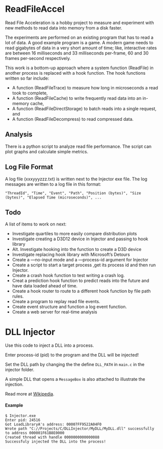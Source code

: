 # ReadFileAccel

Read File Acceleration is a hobby project to measure and experiment with new methods to read data into memory from a disk faster.

The experiments are performed on an existing program that has to read a lot of data. A good example program is a game. A modern game needs to read gigabytes of data in a very short amount of time; like, interactive rates are between 16 milliseconds and 33 milliseconds per-frame, 60 and 30 frames per-second respectively.

This work is a bottom-up approach where a system function (ReadFile) in another process is replaced with a hook function. The hook functions written so far include:

* A function (ReadFileTrace) to measure how long in microseconds a read took to complete,
* A function (ReadFileCache) to write frequently read data into an in-memory cache,
* A function (ReadFileDirectStorage) to batch reads into a single request, and
* A function (ReadFileDecompress) to read compressed data.

## Analysis
There is a python script to analyze read file performance. The script can plot graphs and calculate simple metrics.

## Log File Format
A log file (xxxyyyzzz.txt) is written next to the Injector exe file. The log messages are written to a log file in this format:

`"ThreadId", "Time", "Event", "Path", "Position (bytes)", "Size (bytes)", "Elapsed Time (microseconds)", ...`

## Todo
A list of items to work on next:

* Investigate quartiles to more easily compare distribution plots
* Investigate creating a D3D12 device in Injector and passing to hook library
* Alt. Investigate hooking into the function to create a D3D device
* Investigate replacing hook library with Microsoft’s Detours
* Create a —no-input mode and a —process-id argument for Injector
* Create a script to start a target process ,get its process id and then run Injector.
* Create a crash hook function to test writing a crash log.
* Creat a prediction hook function to predict reads into the future and have data loaded ahead of time.
* Create a hook router to route to a different hook function by file path rules.
* Create a program to replay read file events.
* Create event structure and function a log event function.
* Create a web server for real-time analysis

# DLL Injector

Use this code to inject a DLL into a process.

Enter process-id (pid) to the program and the DLL will be injected!

Set the DLL path by changing the the define `DLL_PATH` in `main.c` in the injector folder.

A simple DLL that opens a `MessageBox` is also attached to illustrate the injection.

Read more at [Wikipedia](https://en.wikipedia.org/wiki/DLL_injection).

#### Example

```
$ Injector.exe
Enter pid: 24516
Got LoadLibraryA's address: 00007FF9522A04F0
Wrote path "C://Projects/C/DLLInjector/MyDLL/MyDLL.dll" successfully to address 000001F61B8E0000
Created thread with handle 0000000000000088
Successfuly injected the DLL into the process!
```





